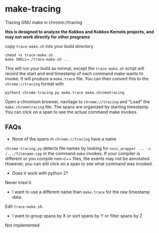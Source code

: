 # make-tracing
Tracing GNU make in chrome://tracing

**this is designed to analyze the Kokkos and Kokkos Kernels projects, and may not work directly for other programs**

copy `trace-make.sh` into your build directory


```
chmod +x trace-make.sh
make SHELL=./trace-make.sh ...
```
This will run your build as normal, except the `trace-make.sh` script will record the start and end timestamp of each command make wants to invoke.
It will produce a `make.trace` file.
You can then convert this to the `chrome://tracing` format with
```
python3 chrome-tracing.py make.trace make.chrometracing
```

Open a chromium browser, navitage to `chrome://tracing` and "Load" the `make.chrometracing` file.
The spans are organized by starting timestamp.
You can click on a span to see the actual command make invokes.

## FAQs

* None of the spans in `chrome://tracing` have a name

`chrome-tracing.py` detects file names by looking for `nvcc_wrapper ... -c /.../filename.cpp` in the command `make` invokes.
If your compiler is different or you compile non-c++ files, the events may not be annotated.
However, you can still click on a span to see what command was invoked.

* Does it work with python 2?

Never tried it.

* I want to use a different name than `make.trace` for the raw timestamp data.

Edit `trace-make.sh`.

* I want to group spans by X or sort spans by Y or filter spans by Z

Not implemented.